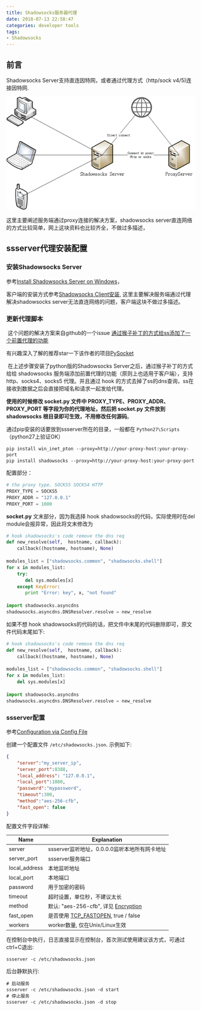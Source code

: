 ```yaml
---
title: Shadowsocks服务器代理
date: 2018-07-13 22:58:47
categories: developer tools
tags:
- Shadowsocks
---
```


## 前言

Shadowsocks Server支持直连因特网，或者通过代理方式（http/sock v4/5)连接因特网.



![1531388960253](Shadowsocks服务器代理\1531388960253.png)



这里主要阐述服务端通过proxy连接的解决方案，shadowsocks server直连网络的方式比较简单，网上这块资料也比较齐全，不做过多描述，



## ssserver代理安装配置

### 安装Shadowsocks Server

参考[Install Shadowsocks Server on Windows](https://github.com/shadowsocks/shadowsocks/wiki/Install-Shadowsocks-Server-on-Windows)，

客户端的安装方式参考[Shadowsocks Client安装](https://github.com/shadowsocks/shadowsocks/wiki/Ports-and-Clients#windows), 这里主要解决服务端通过代理解决shadowsocks server无法直连网络的问题，客户端这块不做过多描述。

### 更新代理脚本

​	这个问题的解决方案来自github的一个issue [通过猴子补丁的方式给ss添加了一个前置代理的功能](https://github.com/shadowsocks/shadowsocks/issues/771)

有兴趣深入了解的推荐star一下该作者的项目[PySocket](https://github.com/falseen/PySocket)

​	在上述步骤安装了python版的Shadowsocks Server之后，通过猴子补丁的方式给给 shadowsocks 服务端添加前置代理的功能（原则上也适用于客户端），支持 http、socks4、socks5 代理。并且通过 hook 的方式去掉了ss的dns查询，ss在接收到数据之后会直接把域名和请求一起发给代理。

**使用的时候修改 socket.py 文件中 PROXY_TYPE、PROXY_ADDR、PROXY_PORT 等字段为你的代理地址，然后把 socket.py 文件放到 shadowsocks 根目录即可生效，不用修改任何源码**。

通过pip安装的话要放到ssserver所在的目录，一般都在 `Python27\Scripts` （python27上验证OK）

```shell
pip install win_inet_pton --proxy=http://your-proxy-host:your-proxy-port
pip install shadowsocks --proxy=http://your-proxy-host:your-proxy-port
```

配置部分：

```python
# the proxy type. SOCKS5 SOCKS4 HTTP
PROXY_TYPE = SOCKS5
PROXY_ADDR = "127.0.0.1"
PROXY_PORT = 1080
```

**socket.py** 文末部分，因为我选择 hook shadowsocks的代码，实际使用时在del module会报异常，因此将文末修改为

```python
# hook shadowsocks's code remove the dns req
def new_resolve(self,  hostname, callback):
    callback((hostname, hostname), None)

modules_list = ["shadowsocks.common", "shadowsocks.shell"]
for x in modules_list:
    try:
       del sys.modules[x]
    except KeyError:
       print "Error: key", x, "not found"

import shadowsocks.asyncdns
shadowsocks.asyncdns.DNSResolver.resolve = new_resolve
```

如果不想 hook shadowsocks的代码的话，把文件中末尾的代码删除即可，原文件代码末尾如下: 

```python
# hook shadowsocks's code remove the dns req
def new_resolve(self,  hostname, callback):
    callback((hostname, hostname), None)

modules_list = ["shadowsocks.common", "shadowsocks.shell"]
for x in modules_list:
    del sys.modules[x]

import shadowsocks.asyncdns
shadowsocks.asyncdns.DNSResolver.resolve = new_resolve
```

### ssserver配置

参考[Configuration via Config File](https://github.com/shadowsocks/shadowsocks/wiki/Configuration-via-Config-File)

创建一个配置文件 `/etc/shadowsocks.json`. 示例如下:

```json
{
    "server":"my_server_ip",
    "server_port":8388,
    "local_address": "127.0.0.1",
    "local_port":1080,
    "password":"mypassword",
    "timeout":300,
    "method":"aes-256-cfb",
    "fast_open": false
}
```

配置文件字段详解:

| Name          | Explanation                                                  |
| ------------- | ------------------------------------------------------------ |
| server        | ssserver监听地址，0.0.0.0监听本地所有网卡地址                |
| server_port   | ssserver服务端口                                             |
| local_address | 本地监听地址                                                 |
| local_port    | 本地端口                                                     |
| password      | 用于加密的密码                                               |
| timeout       | 超时设置，单位秒，不建议太长                                 |
| method        | 默认: "aes-256-cfb", 详见 [Encryption](https://github.com/shadowsocks/shadowsocks/wiki/Encryption) |
| fast_open     | 是否使用 [TCP_FASTOPEN](https://github.com/shadowsocks/shadowsocks/wiki/TCP-Fast-Open), true / false |
| workers       | worker数量, 仅在Unix/Linux生效                               |

在控制台中执行，日志直接显示在控制台，首次测试使用建议该方式，可通过ctrl+C退出:

```
ssserver -c /etc/shadowsocks.json
```

后台静默执行:

```
# 启动服务
ssserver -c /etc/shadowsocks.json -d start
# 停止服务
ssserver -c /etc/shadowsocks.json -d stop
```